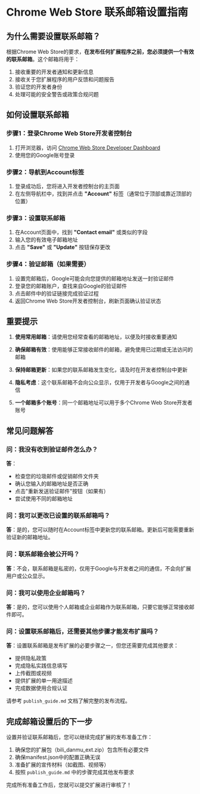 # Chrome Web Store 联系邮箱设置指南

## 为什么需要设置联系邮箱？

根据Chrome Web Store的要求，**在发布任何扩展程序之前，您必须提供一个有效的联系邮箱**。这个邮箱将用于：

1. 接收重要的开发者通知和更新信息
2. 接收关于您扩展程序的用户反馈和问题报告
3. 验证您的开发者身份
4. 处理可能的安全警告或政策合规问题

## 如何设置联系邮箱

### 步骤1：登录Chrome Web Store开发者控制台

1. 打开浏览器，访问 [Chrome Web Store Developer Dashboard](https://chrome.google.com/webstore/devconsole)
2. 使用您的Google账号登录

### 步骤2：导航到Account标签

1. 登录成功后，您将进入开发者控制台的主页面
2. 在左侧导航栏中，找到并点击 **"Account"** 标签（通常位于顶部或靠近顶部的位置）

### 步骤3：设置联系邮箱

1. 在Account页面中，找到 **"Contact email"** 或类似的字段
2. 输入您的有效电子邮箱地址
3. 点击 **"Save"** 或 **"Update"** 按钮保存更改

### 步骤4：验证邮箱（如果需要）

1. 设置完邮箱后，Google可能会向您提供的邮箱地址发送一封验证邮件
2. 登录您的邮箱账户，查找来自Google的验证邮件
3. 点击邮件中的验证链接完成验证过程
4. 返回Chrome Web Store开发者控制台，刷新页面确认验证状态

## 重要提示

1. **使用常用邮箱**：请使用您经常查看的邮箱地址，以便及时接收重要通知

2. **确保邮箱有效**：使用能够正常接收邮件的邮箱，避免使用已过期或无法访问的邮箱

3. **保持邮箱更新**：如果您的联系邮箱发生变化，请及时在开发者控制台中更新

4. **隐私考虑**：这个联系邮箱不会向公众显示，仅用于开发者与Google之间的通信

5. **一个邮箱多个账号**：同一个邮箱地址可以用于多个Chrome Web Store开发者账号

## 常见问题解答

### 问：我没有收到验证邮件怎么办？

**答**：
- 检查您的垃圾邮件或促销邮件文件夹
- 确认您输入的邮箱地址是否正确
- 点击"重新发送验证邮件"按钮（如果有）
- 尝试使用不同的邮箱地址

### 问：我可以更改已设置的联系邮箱吗？

**答**：是的，您可以随时在Account标签中更新您的联系邮箱。更新后可能需要重新验证新的邮箱地址。

### 问：联系邮箱会被公开吗？

**答**：不会，联系邮箱是私密的，仅用于Google与开发者之间的通信，不会向扩展用户或公众显示。

### 问：我可以使用企业邮箱吗？

**答**：是的，您可以使用个人邮箱或企业邮箱作为联系邮箱，只要它能够正常接收邮件即可。

### 问：设置联系邮箱后，还需要其他步骤才能发布扩展吗？

**答**：设置联系邮箱是发布扩展的必要步骤之一，但您还需要完成其他要求：
- 提供隐私政策
- 完成隐私实践信息填写
- 上传截图或视频
- 提供扩展的单一用途描述
- 完成数据使用合规认证

请参考 `publish_guide.md` 文档了解完整的发布流程。

## 完成邮箱设置后的下一步

设置并验证联系邮箱后，您可以继续完成扩展的发布准备工作：

1. 确保您的扩展包（bili_danmu_ext.zip）包含所有必要文件
2. 确保manifest.json中的配置正确无误
3. 准备扩展的宣传材料（如截图、视频等）
4. 按照 `publish_guide.md` 中的步骤完成其他发布要求

完成所有准备工作后，您就可以提交扩展进行审核了！